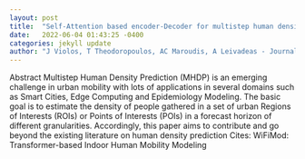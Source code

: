 ```yaml
---
layout: post
title:  "Self-Attention based encoder-Decoder for multistep human density prediction"
date:   2022-06-04 01:43:25 -0400
categories: jekyll update
author: "J Violos, T Theodoropoulos, AC Maroudis, A Leivadeas - Journal of Urban Mobility, 2022"
---
```

Abstract Multistep Human Density Prediction (MHDP) is an emerging challenge in urban mobility with lots of applications in several domains such as Smart Cities, Edge Computing and Epidemiology Modeling. The basic goal is to estimate the density of people gathered in a set of urban Regions of Interests (ROIs) or Points of Interests (POIs) in a forecast horizon of different granularities. Accordingly, this paper aims to contribute and go beyond the existing literature on human density prediction  Cites: WiFiMod: Transformer-based Indoor Human Mobility Modeling 